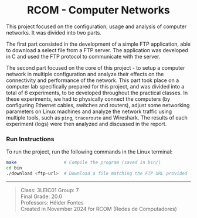 <h1 align="center">RCOM - Computer Networks</h1>

This project focused on the configuration, usage and analysis of computer networks. It was divided into two parts.

The first part consisted in the development of a simple FTP application, able to download a select file from a FTP server. The application was developed in C and used the FTP protocol to communicate with the server.

The second part focused on the core of this project - to setup a computer network in multiple configuration and analyze their effects on the connectivity and performance of the network. This part took place on a computer lab specifically prepared for this project, and was divided into a total of 6 experiments, to be developed throughout the practical classes. In these experiments, we had to physically connect the computers (by configuring Ethernet cables, switches and routers), adjust some networking parameters on Linux machines and analyze the network traffic using multiple tools, such as `ping`, `traceroute` and Wireshark. The results of each experiment (logs) were then analyzed and discussed in the report.

### Run Instructions

To run the project, run the following commands in the Linux terminal:

```sh
make                  # Compile the program (saved in bin/)
cd bin                
./download <ftp-url>  # Download a file matching the FTP URL provided
```

---

> Class: 3LEIC01 Group: 7  
> Final Grade: 20.0  
> Professors: Hélder Fontes  
> Created in November 2024 for RCOM (Redes de Computadores)  